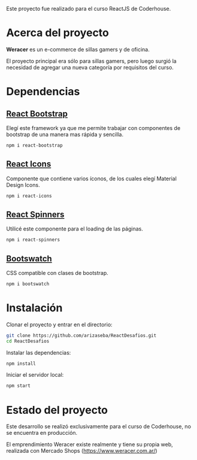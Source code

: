 Este proyecto fue realizado para el curso ReactJS de Coderhouse.

# Acerca del proyecto
**Weracer** es un e-commerce de sillas gamers y de oficina.

El proyecto principal era sólo para sillas gamers, pero luego surgió la necesidad de agregar una nueva categoría por requisitos del curso.

# Dependencias
## [React Bootstrap](https://react-bootstrap.github.io/)
Elegí este framework ya que me permite trabajar con componentes de bootstrap de una manera mas rápida y sencilla.
```bash
npm i react-bootstrap
```

## [React Icons](https://react-icons.github.io/react-icons/)
Componente que contiene varios íconos, de los cuales elegí Material Design Icons.
```bash
npm i react-icons
```

## [React Spinners](https://www.davidhu.io/react-spinners/)
Utilicé este componente para el loading de las páginas.
```bash
npm i react-spinners
```

## [Bootswatch](https://bootswatch.com/lux/)
CSS compatible con clases de bootstrap.
```bash
npm i bootswatch
```

# Instalación
Clonar el proyecto y entrar en el directorio:
```bash
git clone https://github.com/arizaseba/ReactDesafios.git
cd ReactDesafios
```
Instalar las dependencias:
```bash
npm install
```
Iniciar el servidor local:
```bash
npm start
```

# Estado del proyecto
Este desarrollo se realizó exclusivamente para el curso de Coderhouse, no se encuentra en producción.

El emprendimiento Weracer existe realmente y tiene su propia web, realizada con Mercado Shops (https://www.weracer.com.ar/)